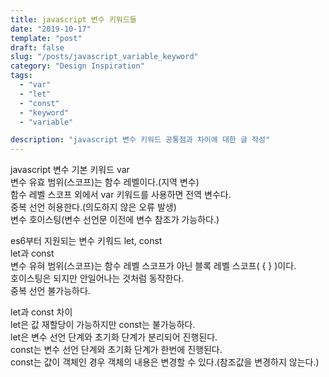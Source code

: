 ```yaml
---
title: javascript 변수 키워드들
date: "2019-10-17"
template: "post"
draft: false
slug: "/posts/javascript_variable_keyword"
category: "Design Inspiration"
tags:
  - "var"
  - "let"
  - "const"
  - "keyword"
  - "variable"

description: "javascript 변수 키워드 공통점과 차이에 대한 글 작성"
---
```


javascript 변수 기본 키워드 var  
변수 유효 범위(스코프)는 함수 레벨이다.(지역 변수)  
함수 레벨 스코프 외에서 var 키워드를 사용하면 전역 변수다.  
중복 선언 허용한다.(의도하지 않은 오류 발생)  
변수 호이스팅(변수 선언문 이전에 변수 참조가 가능하다.)

es6부터 지원되는 변수 키워드 let, const  
let과 const  
변수 유혀 범위(스코프)는 함수 레벨 스코프가 아닌 블록 레벨 스코프( { } )이다.  
호이스팅은 되지만 안일어나는 것처럼 동작한다.  
중복 선언 불가능하다.

let과 const 차이  
let은 값 재할당이 가능하지만 const는 불가능하다.  
let은 변수 선언 단계와 초기화 단계가 분리되어 진행된다.  
const는 변수 선언 단계와 초기화 단계가 한번에 진행된다.  
const는 값이 객체인 경우 객체의 내용은 변경할 수 있다.(참조값을 변경하지 않는다.)
